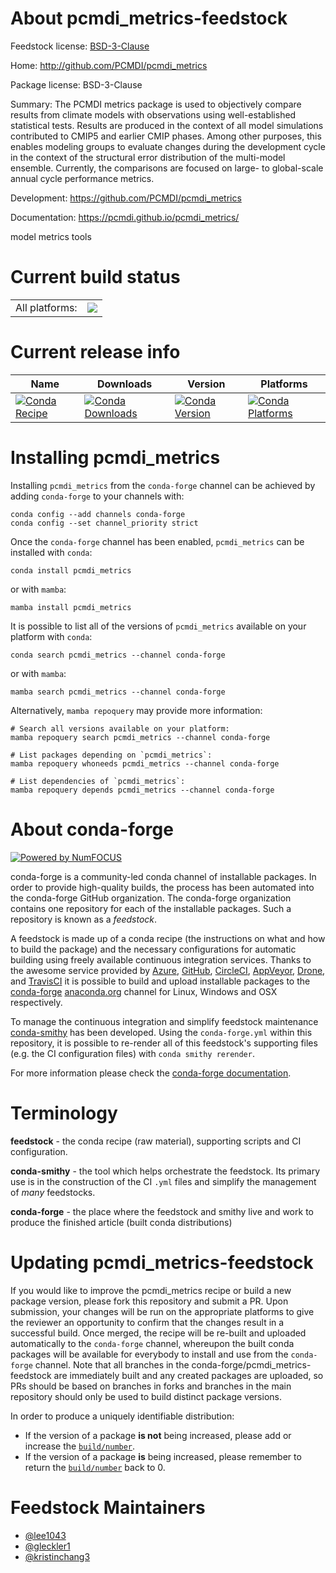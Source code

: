 About pcmdi_metrics-feedstock
=============================

Feedstock license: [BSD-3-Clause](https://github.com/conda-forge/pcmdi_metrics-feedstock/blob/main/LICENSE.txt)

Home: http://github.com/PCMDI/pcmdi_metrics

Package license: BSD-3-Clause

Summary: The PCMDI metrics package is used to objectively compare results from climate models with observations using well-established statistical tests. Results are produced in the context of all model simulations contributed to CMIP5 and earlier CMIP phases. Among other purposes, this enables modeling groups to evaluate changes during the development cycle in the context of the structural error distribution of the multi-model ensemble. Currently, the comparisons are focused on large- to global-scale annual cycle performance metrics.

Development: https://github.com/PCMDI/pcmdi_metrics

Documentation: https://pcmdi.github.io/pcmdi_metrics/

model metrics tools

Current build status
====================


<table><tr><td>All platforms:</td>
    <td>
      <a href="https://dev.azure.com/conda-forge/feedstock-builds/_build/latest?definitionId=14881&branchName=main">
        <img src="https://dev.azure.com/conda-forge/feedstock-builds/_apis/build/status/pcmdi_metrics-feedstock?branchName=main">
      </a>
    </td>
  </tr>
</table>

Current release info
====================

| Name | Downloads | Version | Platforms |
| --- | --- | --- | --- |
| [![Conda Recipe](https://img.shields.io/badge/recipe-pcmdi_metrics-green.svg)](https://anaconda.org/conda-forge/pcmdi_metrics) | [![Conda Downloads](https://img.shields.io/conda/dn/conda-forge/pcmdi_metrics.svg)](https://anaconda.org/conda-forge/pcmdi_metrics) | [![Conda Version](https://img.shields.io/conda/vn/conda-forge/pcmdi_metrics.svg)](https://anaconda.org/conda-forge/pcmdi_metrics) | [![Conda Platforms](https://img.shields.io/conda/pn/conda-forge/pcmdi_metrics.svg)](https://anaconda.org/conda-forge/pcmdi_metrics) |

Installing pcmdi_metrics
========================

Installing `pcmdi_metrics` from the `conda-forge` channel can be achieved by adding `conda-forge` to your channels with:

```
conda config --add channels conda-forge
conda config --set channel_priority strict
```

Once the `conda-forge` channel has been enabled, `pcmdi_metrics` can be installed with `conda`:

```
conda install pcmdi_metrics
```

or with `mamba`:

```
mamba install pcmdi_metrics
```

It is possible to list all of the versions of `pcmdi_metrics` available on your platform with `conda`:

```
conda search pcmdi_metrics --channel conda-forge
```

or with `mamba`:

```
mamba search pcmdi_metrics --channel conda-forge
```

Alternatively, `mamba repoquery` may provide more information:

```
# Search all versions available on your platform:
mamba repoquery search pcmdi_metrics --channel conda-forge

# List packages depending on `pcmdi_metrics`:
mamba repoquery whoneeds pcmdi_metrics --channel conda-forge

# List dependencies of `pcmdi_metrics`:
mamba repoquery depends pcmdi_metrics --channel conda-forge
```


About conda-forge
=================

[![Powered by
NumFOCUS](https://img.shields.io/badge/powered%20by-NumFOCUS-orange.svg?style=flat&colorA=E1523D&colorB=007D8A)](https://numfocus.org)

conda-forge is a community-led conda channel of installable packages.
In order to provide high-quality builds, the process has been automated into the
conda-forge GitHub organization. The conda-forge organization contains one repository
for each of the installable packages. Such a repository is known as a *feedstock*.

A feedstock is made up of a conda recipe (the instructions on what and how to build
the package) and the necessary configurations for automatic building using freely
available continuous integration services. Thanks to the awesome service provided by
[Azure](https://azure.microsoft.com/en-us/services/devops/), [GitHub](https://github.com/),
[CircleCI](https://circleci.com/), [AppVeyor](https://www.appveyor.com/),
[Drone](https://cloud.drone.io/welcome), and [TravisCI](https://travis-ci.com/)
it is possible to build and upload installable packages to the
[conda-forge](https://anaconda.org/conda-forge) [anaconda.org](https://anaconda.org/)
channel for Linux, Windows and OSX respectively.

To manage the continuous integration and simplify feedstock maintenance
[conda-smithy](https://github.com/conda-forge/conda-smithy) has been developed.
Using the ``conda-forge.yml`` within this repository, it is possible to re-render all of
this feedstock's supporting files (e.g. the CI configuration files) with ``conda smithy rerender``.

For more information please check the [conda-forge documentation](https://conda-forge.org/docs/).

Terminology
===========

**feedstock** - the conda recipe (raw material), supporting scripts and CI configuration.

**conda-smithy** - the tool which helps orchestrate the feedstock.
                   Its primary use is in the construction of the CI ``.yml`` files
                   and simplify the management of *many* feedstocks.

**conda-forge** - the place where the feedstock and smithy live and work to
                  produce the finished article (built conda distributions)


Updating pcmdi_metrics-feedstock
================================

If you would like to improve the pcmdi_metrics recipe or build a new
package version, please fork this repository and submit a PR. Upon submission,
your changes will be run on the appropriate platforms to give the reviewer an
opportunity to confirm that the changes result in a successful build. Once
merged, the recipe will be re-built and uploaded automatically to the
`conda-forge` channel, whereupon the built conda packages will be available for
everybody to install and use from the `conda-forge` channel.
Note that all branches in the conda-forge/pcmdi_metrics-feedstock are
immediately built and any created packages are uploaded, so PRs should be based
on branches in forks and branches in the main repository should only be used to
build distinct package versions.

In order to produce a uniquely identifiable distribution:
 * If the version of a package **is not** being increased, please add or increase
   the [``build/number``](https://docs.conda.io/projects/conda-build/en/latest/resources/define-metadata.html#build-number-and-string).
 * If the version of a package **is** being increased, please remember to return
   the [``build/number``](https://docs.conda.io/projects/conda-build/en/latest/resources/define-metadata.html#build-number-and-string)
   back to 0.

Feedstock Maintainers
=====================

* [@lee1043](https://github.com/lee1043/)
* [@gleckler1](https://github.com/gleckler1/)
* [@kristinchang3](https://github.com/kristinchang3)

